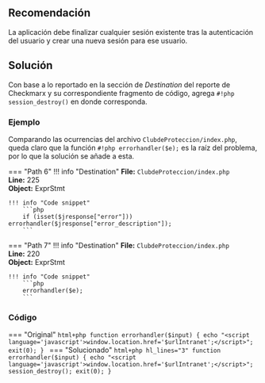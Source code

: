 ## Recomendación

La aplicación debe finalizar cualquier sesión existente tras la autenticación del usuario y crear una nueva sesión para
ese usuario.

## Solución

Con base a lo reportado en la sección de _Destination_ del reporte de Checkmarx y su correspondiente fragmento de código,
agrega `#!php session_destroy()` en donde corresponda.

### Ejemplo

Comparando las ocurrencias del archivo `ClubdeProteccion/index.php`, queda claro que la
función `#!php errorhandler($e);` es la raíz del problema, por lo que la solución se añade a esta.

=== "Path 6"
    !!! info "Destination"
        **File:** `ClubdeProteccion/index.php`
        <br>
        **Line:** 225
        <br>
        **Object:** ExprStmt

    !!! info "Code snippet"
        ```php
        if (isset($jresponse["error"])) errorhandler($jresponse["error_description"]);
        ```

=== "Path 7"
    !!! info "Destination"
        **File:** `ClubdeProteccion/index.php`
        <br>
        **Line:** 220
        <br>
        **Object:** ExprStmt

    !!! info "Code snippet"
        ```php
        errorhandler($e);
        ```

### Código

=== "Original"
    ```html+php
    function errorhandler($input) {
        echo "<script language='javascript'>window.location.href='$urlIntranet';</script>";
        exit(0);
    }
    ```
=== "Solucionado"
    ```html+php hl_lines="3"
    function errorhandler($input) {
        echo "<script language='javascript'>window.location.href='$urlIntranet';</script>";
        session_destroy();
        exit(0);
    }
    ```
